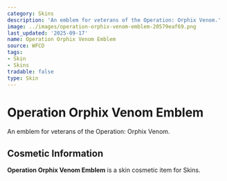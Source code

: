 ```yaml
---
category: Skins
description: 'An emblem for veterans of the Operation: Orphix Venom.'
image: ../images/operation-orphix-venom-emblem-20579eaf69.png
last_updated: '2025-09-17'
name: Operation Orphix Venom Emblem
source: WFCD
tags:
- Skin
- Skins
tradable: false
type: Skin
---
```


# Operation Orphix Venom Emblem

An emblem for veterans of the Operation: Orphix Venom.

## Cosmetic Information

**Operation Orphix Venom Emblem** is a skin cosmetic item for Skins.

